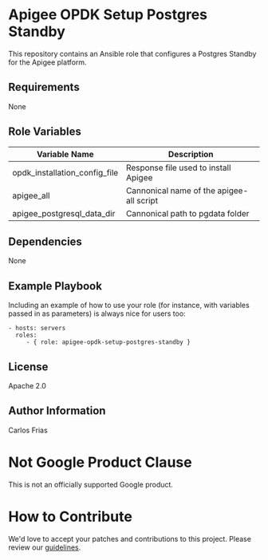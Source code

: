 Apigee OPDK Setup Postgres Standby
=========

This repository contains an Ansible role that configures a Postgres Standby for the Apigee platform. 

Requirements
------------

None

Role Variables
--------------

| Variable Name | Description |
| --- | --- |
| opdk_installation_config_file | Response file used to install Apigee |
| apigee_all | Cannonical name of the apigee-all script |
| apigee_postgresql_data_dir | Cannonical path to pgdata folder |

Dependencies
------------

None 

Example Playbook
----------------

Including an example of how to use your role (for instance, with variables passed in as parameters) is always nice for users too:

    - hosts: servers
      roles:
         - { role: apigee-opdk-setup-postgres-standby }

License
-------

Apache 2.0

Author Information
------------------

Carlos Frias

<!-- BEGIN Google Required Disclaimer -->

# Not Google Product Clause

This is not an officially supported Google product.
<!-- END Google Required Disclaimer -->
<!-- BEGIN Google How To Contribute -->
# How to Contribute

We'd love to accept your patches and contributions to this project. Please review our [guidelines](CONTRIBUTION.md).
<!-- END Google How To Contribute -->
